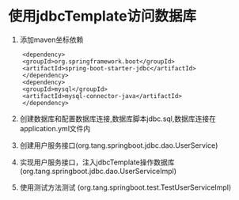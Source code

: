 # 使用jdbcTemplate访问数据库

1. 添加maven坐标依赖

```
  	<dependency>
    <groupId>org.springframework.boot</groupId>
    <artifactId>spring-boot-starter-jdbc</artifactId>
	</dependency>
	<dependency>
    <groupId>mysql</groupId>
    <artifactId>mysql-connector-java</artifactId>
	</dependency>
```

2. 创建数据库和配置数据库连接,数据库脚本jdbc.sql,数据库连接在application.yml文件内

3. 创建用户服务接口(org.tang.springboot.jdbc.dao.UserService)

4. 实现用户服务接口，注入jdbcTemplate操作数据库(org.tang.springboot.jdbc.dao.UserServiceImpl)

5. 使用测试方法测试 (org.tang.springboot.test.TestUserServiceImpl)